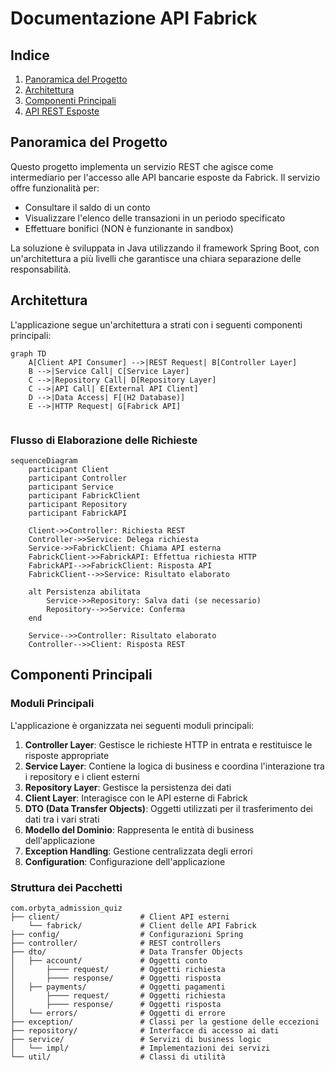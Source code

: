 # Documentazione API Fabrick

## Indice
1. [Panoramica del Progetto](#panoramica-del-progetto)
2. [Architettura](#architettura)
3. [Componenti Principali](#componenti-principali)
4. [API REST Esposte](#api-rest-esposte)


## Panoramica del Progetto

Questo progetto implementa un servizio REST che agisce come intermediario per l'accesso alle API bancarie esposte da Fabrick. Il servizio offre funzionalità per:

- Consultare il saldo di un conto
- Visualizzare l'elenco delle transazioni in un periodo specificato
- Effettuare bonifici (NON è funzionante in sandbox)

La soluzione è sviluppata in Java utilizzando il framework Spring Boot, con un'architettura a più livelli che garantisce una chiara separazione delle responsabilità.

## Architettura

L'applicazione segue un'architettura a strati con i seguenti componenti principali:

```mermaid
graph TD
    A[Client API Consumer] -->|REST Request| B[Controller Layer]
    B -->|Service Call| C[Service Layer]
    C -->|Repository Call| D[Repository Layer]
    C -->|API Call| E[External API Client]
    D -->|Data Access| F[(H2 Database)]
    E -->|HTTP Request| G[Fabrick API]
    
```

### Flusso di Elaborazione delle Richieste

```mermaid
sequenceDiagram
    participant Client
    participant Controller
    participant Service
    participant FabrickClient
    participant Repository
    participant FabrickAPI
    
    Client->>Controller: Richiesta REST
    Controller->>Service: Delega richiesta
    Service->>FabrickClient: Chiama API esterna
    FabrickClient->>FabrickAPI: Effettua richiesta HTTP
    FabrickAPI-->>FabrickClient: Risposta API
    FabrickClient-->>Service: Risultato elaborato
    
    alt Persistenza abilitata
        Service->>Repository: Salva dati (se necessario)
        Repository-->>Service: Conferma
    end
    
    Service-->>Controller: Risultato elaborato
    Controller-->>Client: Risposta REST
```

## Componenti Principali

### Moduli Principali

L'applicazione è organizzata nei seguenti moduli principali:

1. **Controller Layer**: Gestisce le richieste HTTP in entrata e restituisce le risposte appropriate
2. **Service Layer**: Contiene la logica di business e coordina l'interazione tra i repository e i client esterni
3. **Repository Layer**: Gestisce la persistenza dei dati
4. **Client Layer**: Interagisce con le API esterne di Fabrick
5. **DTO (Data Transfer Objects)**: Oggetti utilizzati per il trasferimento dei dati tra i vari strati
6. **Modello del Dominio**: Rappresenta le entità di business dell'applicazione
7. **Exception Handling**: Gestione centralizzata degli errori
8. **Configuration**: Configurazione dell'applicazione

### Struttura dei Pacchetti

```
com.orbyta_admission_quiz
├── client/                  # Client API esterni
    └── fabrick/             # Client delle API Fabrick
├── config/                  # Configurazioni Spring
├── controller/              # REST controllers
├── dto/                     # Data Transfer Objects
│   ├── account/             # Oggetti conto
│       ├──── request/       # Oggetti richiesta
│       ├──── response/      # Oggetti risposta
│   ├── payments/            # Oggetti pagamenti
│       ├──── request/       # Oggetti richiesta
│       ├──── response/      # Oggetti risposta
│   └── errors/              # Oggetti di errore
├── exception/               # Classi per la gestione delle eccezioni
├── repository/              # Interfacce di accesso ai dati
├── service/                 # Servizi di business logic
│   └── impl/                # Implementazioni dei servizi
└── util/                    # Classi di utilità
```

